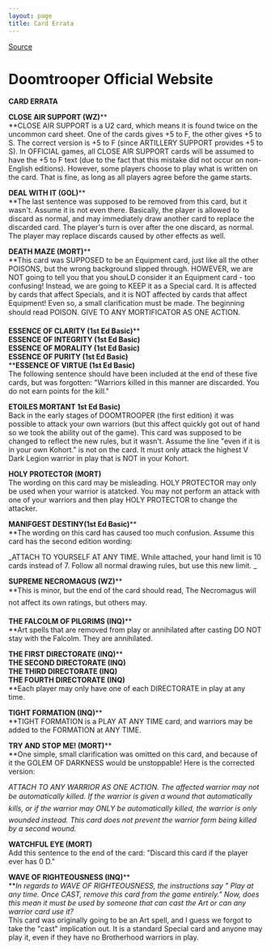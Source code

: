 ```yaml
---
layout: page
title: Card Errata
---
```


[Source](http://www.thewinternet.com/doomtrooper/rules/card_errata.html "Permalink to Doomtrooper Official Website")

# Doomtrooper Official Website

**CARD ERRATA**

**CLOSE AIR SUPPORT (WZ)****  
**CLOSE AIR SUPPORT is a U2 card, which means it is found twice on the uncommon card sheet. One of the cards gives +5 to F, the other gives +5 to S. The correct version is +5 to F (since ARTILLERY SUPPORT provides +5 to S). In OFFICIAL games, all CLOSE AIR SUPPORT cards will be assumed to have the +5 to F text (due to the fact that this mistake did not occur on non-English editions). However, some players choose to play what is written on the card. That is fine, as long as all players agree before the game starts.

**DEAL WITH IT (GOL)****  
**The last sentence was supposed to be removed from this card, but it wasn't. Assume it is not even there. Basically, the player is allowed to discard as normal, and may immediately draw another card to replace the discarded card. The player's turn is over after the one discard, as normal. The player may replace discards caused by other effects as well.

**DEATH MAZE (MORT)****  
**This card was SUPPOSED to be an Equipment card, just like all the other POISONS, but the wrong background slipped through. HOWEVER, we are NOT going to tell you that you shouLD consider it an Equipment card - too confusing! Instead, we are going to KEEP it as a Special card. It is affected by cards that affect Specials, and it is NOT affected by cards that affect Equipment! Even so, a small clarification must be made. The beginning should read POISON. GIVE TO ANY MORTIFICATOR AS ONE ACTION.

**ESSENCE OF CLARITY (1st Ed Basic)****  
****ESSENCE OF INTEGRITY (1st Ed Basic)****  
****ESSENCE OF MORALITY (1st Ed Basic)****  
****ESSENCE OF PURITY (1st Ed Basic)****  
****ESSENCE OF VIRTUE (1st Ed Basic)**  
The following sentence should have been included at the end of these five cards, but was forgotten: "Warriors killed in this manner are discarded. You do not earn points for the kill."

**ETOILES MORTANT 1st Ed Basic)**  
Back in the early stages of DOOMTROOPER (the first edition) it was possible to attack your own warriors (but this affect quickly got out of hand so we took the ability out of the game). This card was supposed to be changed to reflect the new rules, but it wasn't. Assume the line "even if it is in your own Kohort." is not on the card. It must only attack the highest V Dark Legion warrior in play that is NOT in your Kohort.

**HOLY PROTECTOR (MORT)**  
The wording on this card may be misleading. HOLY PROTECTOR may only be used when your warrior is atatcked. You may not perform an attack with one of your warriors and then play HOLY PROTECTOR to change the attacker.

**MANIFGEST DESTINY(1st Ed Basic)****  
**The wording on this card has caused too much confusion. Assume this card has the second edition wording:

_ATTACH TO YOURSELF AT ANY TIME. While attached, your hand limit is 10 cards instead of 7. Follow all normal drawing rules, but use this new limit. _

**SUPREME NECROMAGUS (WZ)****  
**This is minor, but the end of the card should read, The Necromagus will not affect its own ratings, but others may.

**THE FALCOLM OF PILGRIMS (INQ)****  
**Art spells that are removed from play or annihilated after casting DO NOT stay with the Falcolm. They are annihilated.

**THE FIRST DIRECTORATE (INQ)****  
****THE SECOND DIRECTORATE (INQ)****  
****THE THIRD DIRECTORATE (INQ)****  
****THE FOURTH DIRECTORATE (INQ)****  
**Each player may only have one of each DIRECTORATE in play at any time.

**TIGHT FORMATION (INQ)****  
**TIGHT FORMATION is a PLAY AT ANY TIME card, and warriors may be added to the FORMATION at ANY TIME.

**TRY AND STOP ME! (MORT)****  
**One simple, small clarification was omitted on this card, and because of it the GOLEM OF DARKNESS would be unstoppable! Here is the corrected version:

_ATTACH TO ANY WARRIOR AS ONE ACTION. The affected warrior may not be automatically killed. If the warrior is given a wound that automatically kills, or if the warrior may ONLY be automatically killed, the warrior is only wounded instead. This card does not prevent the warrior form being killed by a second wound._

**WATCHFUL EYE (MORT)**  
Add this sentence to the end of the card: "Discard this card if the player ever has 0 D."

**WAVE OF RIGHTEOUSNESS (INQ)****  
**_In regards to WAVE OF RIGHTEOUSNESS, the instructions say " Play at any time. Once CAST, remove this card from the game entirely." Now, does this mean it must be used by someone that can cast the Art or can any warrior card use it?_  
This card was originally going to be an Art spell, and I guess we forgot to take the "cast" implication out. It is a standard Special card and anyone may play it, even if they have no Brotherhood warriors in play.
